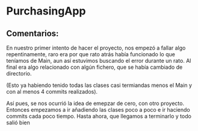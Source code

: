 # PurchasingApp

## Comentarios:

En nuestro primer intento de hacer el proyecto, nos empezó a fallar algo repentinamente, raro era por que rato atrás había funcionado lo que
teníamos de Main, aun así estuvimos buscando el error durante un rato. Al final era algo relacionado con algún fichero, que se había cambiado
de directorio.

(Esto ya habiendo tenido todas las clases casi termiandas menos el Main y con al menos 4 commits realizados).

Así pues, se nos ocurrió la idea de emepzar de cero, con otro proyecto. Entonces empezamos a ir añadiendo las clases poco a poco e ir haciendo commits
cada poco tiempo. Hasta ahora, que llegamos a terminarlo y todo salió bien
